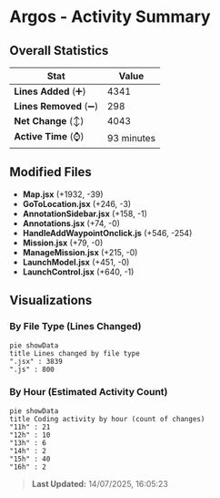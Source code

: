 # Argos - Activity Summary 

## Overall Statistics

| Stat                   | Value                                                             |
| ---------------------- | ----------------------------------------------------------------- |
| **Lines Added** (➕)   | 4341                                          |
| **Lines Removed** (➖) | 298                                        |
| **Net Change** (↕)    | 4043                |
| **Active Time** (⌚)   | 93 minutes |


## Modified Files
- **Map.jsx** (+1932, -39)
- **GoToLocation.jsx** (+246, -3)
- **AnnotationSidebar.jsx** (+158, -1)
- **Annotations.jsx** (+74, -0)
- **HandleAddWaypointOnclick.js** (+546, -254)
- **Mission.jsx** (+79, -0)
- **ManageMission.jsx** (+215, -0)
- **LaunchModel.jsx** (+451, -0)
- **LaunchControl.jsx** (+640, -1)

## Visualizations

### By File Type (Lines Changed)

```mermaid
pie showData
title Lines changed by file type
".jsx" : 3839
".js" : 800
```

### By Hour (Estimated Activity Count)

```mermaid
pie showData
title Coding activity by hour (count of changes)
"11h" : 21
"12h" : 10
"13h" : 6
"14h" : 2
"15h" : 40
"16h" : 2
```


> **Last Updated:** 14/07/2025, 16:05:23